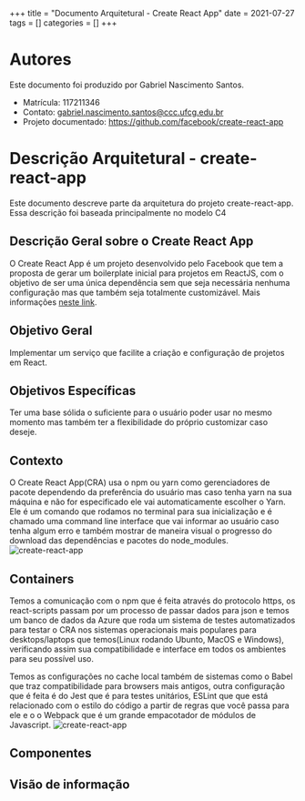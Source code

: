 +++
title = "Documento Arquitetural - Create React App"
date = 2021-07-27
tags = []
categories = []
+++

# Autores

Este documento foi produzido por Gabriel Nascimento Santos.

- Matrícula: 117211346
- Contato: gabriel.nascimento.santos@ccc.ufcg.edu.br
- Projeto documentado: https://github.com/facebook/create-react-app

# Descrição Arquitetural - create-react-app

Este documento descreve parte da arquitetura do projeto create-react-app. Essa descrição foi baseada principalmente no modelo C4

## Descrição Geral sobre o Create React App

O Create React App é um projeto desenvolvido pelo Facebook que tem a proposta de gerar um boilerplate inicial para projetos em ReactJS, com o objetivo de ser uma única dependência sem que seja necessária nenhuma configuração mas que também seja totalmente customizável. Mais informações [neste link](https://create-react-app.dev/).

## Objetivo Geral

Implementar um serviço que facilite a criação e configuração de projetos em React.

## Objetivos Específicas

Ter uma base sólida o suficiente para o usuário poder usar no mesmo momento mas também ter a flexibilidade do próprio customizar caso deseje.

## Contexto

O Create React App(CRA) usa o npm ou yarn como gerenciadores de pacote dependendo da preferência do usuário mas caso tenha yarn na sua máquina e não for especificado ele vai automaticamente escolher o Yarn. Ele é um comando que rodamos no terminal para sua inicialização e é chamado uma command line interface que vai informar ao usuário caso tenha algum erro e também mostrar de maneira visual o progresso do download das dependências e pacotes do node_modules.
![create-react-app](cra-context.png)

## Containers

Temos a comunicação com o npm que é feita através do protocolo https, os react-scripts passam por um processo de passar dados para json e temos um banco de dados da Azure que roda um sistema de testes automatizados para testar o CRA nos sistemas operacionais mais populares para desktops/laptops que temos(Linux rodando Ubunto, MacOS e Windows), verificando assim sua compatibilidade e interface em todos os ambientes para seu possível uso.

Temos as configurações no cache local também de sistemas como o Babel que traz compatibilidade para browsers mais antigos, outra configuração que é feita é do Jest que é para testes unitários, ESLint que que está relacionado com o estilo do código a partir de regras que você passa para ele e o o Webpack que é um grande empacotador de módulos de Javascript.
![create-react-app](cra-container.png)

## Componentes

## Visão de informação
